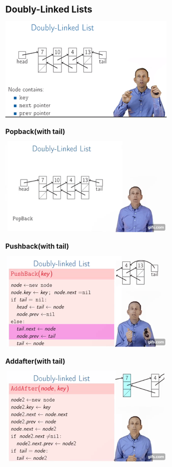 # Doubly-Linked Lists

![](pics/doublylinkedlist.png)

## Popback(with tail)

![](pics/doubly_popback.gif)

## Pushback(with tail)

![](pics/doubly_pushback.gif)

## Addafter(with tail)

![](pics/doubly_addafter.gif)
